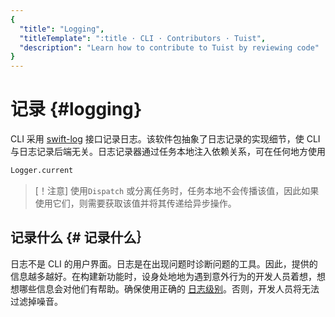 ```yaml
---
{
  "title": "Logging",
  "titleTemplate": ":title · CLI · Contributors · Tuist",
  "description": "Learn how to contribute to Tuist by reviewing code"
}
---
```

# 记录 {#logging｝

CLI 采用 [swift-log](https://github.com/apple/swift-log) 接口记录日志。该软件包抽象了日志记录的实现细节，使
CLI 与日志记录后端无关。日志记录器通过任务本地注入依赖关系，可在任何地方使用

```bash
Logger.current
```

> [！注意] 使用`Dispatch` 或分离任务时，任务本地不会传播该值，因此如果使用它们，则需要获取该值并将其传递给异步操作。

## 记录什么 {# 记录什么｝

日志不是 CLI
的用户界面。日志是在出现问题时诊断问题的工具。因此，提供的信息越多越好。在构建新功能时，设身处地地为遇到意外行为的开发人员着想，想想哪些信息会对他们有帮助。确保使用正确的
[日志级别](https://www.swift.org/documentation/server/guides/libraries/log-levels.html)。否则，开发人员将无法过滤掉噪音。
